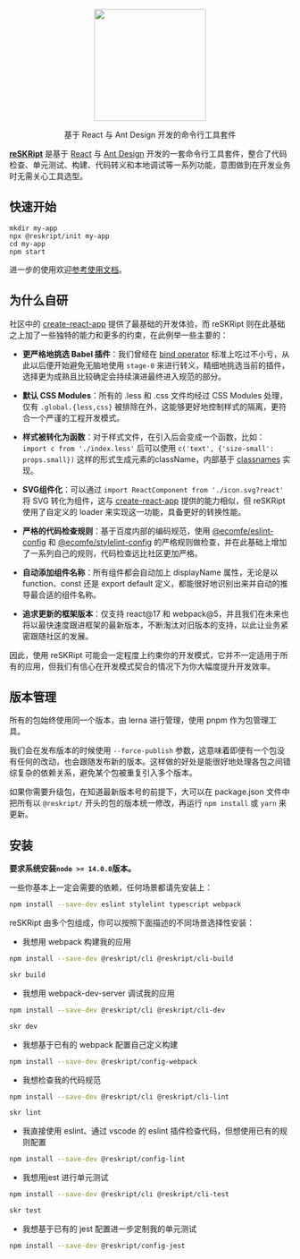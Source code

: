 <p align="center">
  <a href="https://ecomfe.github.io/reskript">
    <img width="200" src="https://ecomfe.github.io/reskript/images/logo.svg">
  </a>
</p>

<div align="center">

基于 React 与 Ant Design 开发的命令行工具套件

</div>


**[reSKRipt](https://ecomfe.github.io/reskript)** 是基于 [React](https://github.com/facebook/react) 与 [Ant Design](https://github.com/ant-design/ant-design) 开发的一套命令行工具套件，整合了代码检查、单元测试、构建、代码转义和本地调试等一系列功能，意图做到在开发业务时无需关心工具选型。

## 快速开始

```shel
mkdir my-app
npx @reskript/init my-app
cd my-app
npm start
```

进一步的使用欢迎[参考使用文档](https://ecomfe.github.io/reskript)。

## 为什么自研

社区中的 [create-react-app](https://www.npmjs.com/package/create-react-app) 提供了最基础的开发体验，而 reSKRipt 则在此基础之上加了一些独特的能力和更多的约束，在此例举一些主要的：

- **更严格地挑选 Babel 插件**：我们曾经在 [bind operator](https://github.com/tc39/proposal-bind-operator) 标准上吃过不小亏，从此以后便开始避免无脑地使用 `stage-0` 来进行转义，精细地挑选当前的插件，选择更为成熟且比较确定会持续演进最终进入规范的部分。

- **默认 CSS Modules**：所有的 .less 和 .css 文件均经过 CSS Modules 处理，仅有 `.global.{less,css}` 被排除在外，这能够更好地控制样式的隔离，更符合一个严谨的工程开发模式。

- **样式被转化为函数**：对于样式文件，在引入后会变成一个函数，比如： `import c from './index.less'` 后可以使用 `c('text', {'size-small': props.small})` 这样的形式生成元素的className，内部基于 [classnames](https://www.npmjs.com/package/classnames) 实现。

- **SVG组件化**：可以通过 `import ReactComponent from './icon.svg?react'` 将 SVG 转化为组件，这与 [create-react-app](https://www.npmjs.com/package/create-react-app) 提供的能力相似，但 reSKRipt 使用了自定义的 loader 来实现这一功能，具备更好的转换性能。

- **严格的代码检查规则**：基于百度内部的编码规范，使用 [@ecomfe/eslint-config](https://www.npmjs.com/package/@ecomfe/eslint-config) 和 [@ecomfe/stylelint-config](https://www.npmjs.com/package/@ecomfe/stylelint-config) 的严格规则做检查，并在此基础上增加了一系列自己的规则，代码检查远比社区更加严格。

- **自动添加组件名称**：所有组件都会自动加上 displayName 属性，无论是以 function、const 还是 export default 定义，都能很好地识别出来并自动的推导最合适的组件名称。

- **追求更新的框架版本**：仅支持 react@17 和 webpack@5，并且我们在未来也将以最快速度跟进框架的最新版本，不断淘汰对旧版本的支持，以此让业务紧密跟随社区的发展。

因此，使用 reSKRipt 可能会一定程度上约束你的开发模式，它并不一定适用于所有的应用，但我们有信心在开发模式契合的情况下为你大幅度提升开发效率。

## 版本管理

所有的包始终使用同一个版本，由 lerna 进行管理，使用 pnpm 作为包管理工具。

我们会在发布版本的时候使用 `--force-publish` 参数，这意味着即便有一个包没有任何的改动，也会跟随发布新的版本。这样做的好处是能很好地处理各包之间错综复杂的依赖关系，避免某个包被重复引入多个版本。

如果你需要升级包，在知道最新版本号的前提下，大可以在 package.json 文件中把所有以 `@reskript/` 开头的包的版本统一修改，再运行 `npm install` 或 `yarn` 来更新。

## 安装

**要求系统安装`node >= 14.0.0`版本。**

一些你基本上一定会需要的依赖，任何场景都请先安装上：

```bash
npm install --save-dev eslint stylelint typescript webpack
```

reSKRipt 由多个包组成，你可以按照下面描述的不同场景选择性安装：

- 我想用 webpack 构建我的应用

```bash
npm install --save-dev @reskript/cli @reskript/cli-build

skr build
```

- 我想用 webpack-dev-server 调试我的应用

```bash
npm install --save-dev @reskript/cli @reskript/cli-dev

skr dev
```

- 我想基于已有的 webpack 配置自己定义构建

```bash
npm install --save-dev @reskript/config-webpack
```

- 我想检查我的代码规范

```bash
npm install --save-dev @reskript/cli @reskript/cli-lint

skr lint
```

- 我直接使用 eslint、通过 vscode 的 eslint 插件检查代码，但想使用已有的规则配置

```bash
npm install --save-dev @reskript/config-lint
```

- 我想用jest 进行单元测试

```bash
npm install --save-dev @reskript/cli @reskript/cli-test

skr test
```

- 我想基于已有的 jest 配置进一步定制我的单元测试

```bash
npm install --save-dev @reskript/config-jest
```
